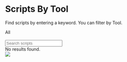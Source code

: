 # Scripts By Tool

Find scripts by entering a keyword. You can filter by Tool.

<section class="filter-section">

<div id="filters" class="sample-list filter-list float-r">
    <div id="post-sample-filter-all" class="sampletype-item filter-choice active" data-filter="*" title="All libraries">
        All
    </div>
    <div id="post-sample-filter-101" class="sampletype-item filter-choice pnp-powershell" data-filter="[data-libraries*='pnp-powershell']"
            title="PnP PowerShell"></div>
    <div id="post-sample-filter-102" class="sampletype-item filter-choice cli-for-microsoft365" data-filter="[data-libraries*='cli-for-microsoft365']"
            title="CLI for Microsoft 365"></div>
    <div id="post-sample-filter-103" class="sampletype-item filter-choice graph-powershell" data-filter="[data-libraries*='graph-powershell']"
            title="Graph Powershell SDK"></div>
    <div id="post-sample-filter-104" class="sampletype-item filter-choice spo-management-shell" data-filter="[data-libraries*='spo-management-shell']"
            title="SPO Management Shell"></div>
    <div id="post-sample-filter-105" class="sampletype-item filter-choice azure-cli" data-filter="[data-libraries*='azure-cli']"
            title="Azure CLI"></div>
    <div id="post-sample-filter-107" class="sampletype-item filter-choice powerapps-powershell" data-filter="[data-libraries*='powerapps-powershell']"
            title="Power Apps PowerShell SDK"></div>
    <div id="post-sample-filter-108" class="sampletype-item filter-choice powershell" data-filter="[data-libraries*='powershell']"
            title="PowerShell Only Script"></div>
    <div id="post-sample-filter-109" class="sampletype-item filter-choice microsoftteams-powershell" data-filter="[data-libraries*='microsoftteams-powershell']"
            title="Teams PowerShell SDK"></div>
    <div id="post-sample-filter-110" class="sampletype-item filter-choice microsoftwhiteboardadmin" data-filter="[data-libraries*='microsoftwhiteboardadmin']"
            title="Microsoft Whiteboard Admin"></div>
    <div id="post-sample-filter-111" class="sampletype-item filter-choice bash" data-filter="[data-libraries*='Bash']"
            title="Bash Script"></div>
    <div id="post-sample-filter-112" class="sampletype-item filter-choice python" data-filter="[data-libraries*='Python']"
            title="Python Script"></div>
</div>

<div class="search-input-wrapper float-l" aria-hidden="true">
    <div class="icon-container">
        &nbsp;
    </div>
    <input id="post-search-input" class="search-input" placeholder="Search scripts">
</div>

<div class="well">
    <div class="button-group filters-button-group">
    </div>
</div>

</section>

<div class="grid" id="sample-listing">
    <div class="grid-sizer"></div>

</div>

<div id="noresults">
    No results found.
</div>


<img src="https://m365-visitor-stats.azurewebsites.net/script-samples/bytool" aria-hidden="true" />
